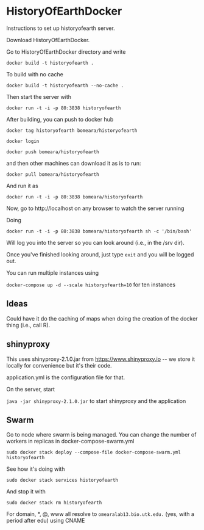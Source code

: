# HistoryOfEarthDocker
Instructions to set up historyofearth server.

Download HistoryOfEarthDocker.

Go to HistoryOfEarthDocker directory and write

`docker build -t historyofearth .`

To build with no cache

`docker build -t historyofearth --no-cache .`

Then start the server with

`docker run -t -i -p 80:3838 historyofearth`

After building, you can push to docker hub

`docker tag historyofearth bomeara/historyofearth`

`docker login`

`docker push bomeara/historyofearth`

and then other machines can download it as is to run:

`docker pull bomeara/historyofearth`

And run it as

`docker run -t -i -p 80:3838 bomeara/historyofearth`

Now, go to http://localhost on any browser to watch the server running

Doing

`docker run -t -i -p 80:3838 bomeara/historyofearth sh -c '/bin/bash'`

Will log you into the server so you can look around (i.e., in the /srv dir).

Once you've finished looking around, just type `exit` and you will be logged out.

You can run multiple instances using

`docker-compose up -d --scale historyofearth=10` for ten instances

## Ideas

Could have it do the caching of maps when doing the creation of the docker thing (i.e., call R).

## shinyproxy

This uses shinyproxy-2.1.0.jar from https://www.shinyproxy.io -- we store it locally for convenience but it's their code.

application.yml is the configuration file for that.

On the server, start

`java -jar shinyproxy-2.1.0.jar` to start shinyproxy and the application



## Swarm

Go to node where swarm is being managed. You can change the number of workers in replicas in docker-compose-swarm.yml

`sudo docker stack deploy --compose-file docker-compose-swarm.yml historyofearth`

See how it's doing with

`sudo docker stack services historyofearth`

And stop it with

`sudo docker stack rm historyofearth`

For domain, *, @, www all resolve to `omearalab13.bio.utk.edu.` (yes, with a period after edu) using CNAME

